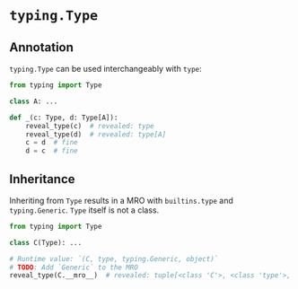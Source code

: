 # `typing.Type`

## Annotation

`typing.Type` can be used interchangeably with `type`:

```py
from typing import Type

class A: ...

def _(c: Type, d: Type[A]):
    reveal_type(c)  # revealed: type
    reveal_type(d)  # revealed: type[A]
    c = d  # fine
    d = c  # fine
```

## Inheritance

Inheriting from `Type` results in a MRO with `builtins.type` and `typing.Generic`. `Type` itself is
not a class.

```py
from typing import Type

class C(Type): ...

# Runtime value: `(C, type, typing.Generic, object)`
# TODO: Add `Generic` to the MRO
reveal_type(C.__mro__)  # revealed: tuple[<class 'C'>, <class 'type'>, <class 'object'>]
```
